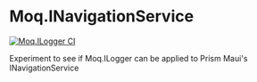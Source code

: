 # Moq.INavigationService

[![Moq.ILogger CI](https://github.com/Axemasta/Moq.INavigationService/actions/workflows/ci.yml/badge.svg)](https://github.com/Axemasta/Moq.INavigationService/actions/workflows/ci.yml)

Experiment to see if Moq.ILogger can be applied to Prism Maui's INavigationService

